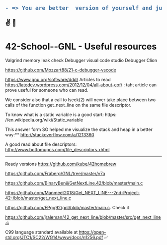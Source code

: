 
<h2>

```diff
- => You are better  version of yourself and just do it!
```
:v: :raised_hands: 
</h2>

# 42-School--GNL - Useful resources
Valgrind memory leak check
Debugger visual code studio
Debugger Clion

https://github.com/Mozzart88/21-c-debugger-vscode

https://www.gnu.org/software/ddd/
Articles to read
https://latedev.wordpress.com/2012/12/04/all-about-eof/ : taht
article can prove useful for someone who can read.

We consider also that a call to lseek(2) will never take place between two calls of
the function get_next_line on the same file descriptor.

To know what is a static variable is a good start: https:
//en.wikipedia.org/wiki/Static_variable

This answer form SO helped me visualize the stack and heap in a better way:** http://stackoverflow.com/a/1213360

A good read about file descriptors: http://www.bottomupcs.com/file_descriptors.xhtml

****

Ready versions
https://github.com/kube/42homebrew

https://github.com/Fraberg/GNL/tree/master/v7a

https://github.com/BinaryBenji/GetNextLine.42/blob/master/main.c

https://github.com/Manmeet2018/Get_NEXT_LINE---2nd-Project-42-/blob/master/get_next_line.c

https://github.com/EPgg92/gnl/blob/master/main.c. Check it

https://github.com/jraleman/42_get_next_line/blob/master/src/get_next_line.c

C99 language standard available at https://open-std.org/JTC1/SC22/WG14/www/docs/n1256.pdf ✅

